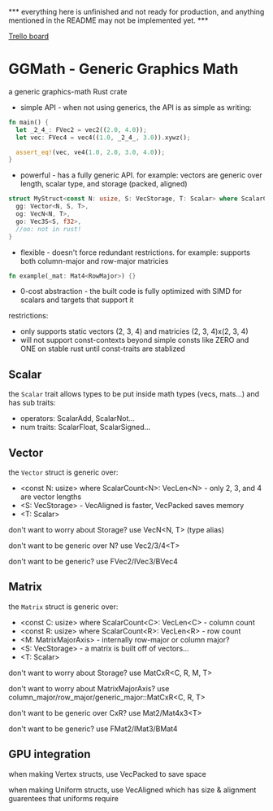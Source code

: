 *** everything here is unfinished and not ready for production, and anything mentioned in the README may not be implemented yet. ***

[Trello board](https://trello.com/b/6NH6VXTh/gomath)

# GGMath - Generic Graphics Math
a generic graphics-math Rust crate

* simple API - when not using generics, the API is as simple as writing:
``` rust
fn main() {
  let _2_4_: FVec2 = vec2((2.0, 4.0));
  let vec: FVec4 = vec4((1.0, _2_4_, 3.0)).xywz();

  assert_eq!(vec, ve4(1.0, 2.0, 3.0, 4.0));
}
```

* powerful - has a fully generic API. for example: vectors are generic over length, scalar type, and storage (packed, aligned)
``` rust
struct MyStruct<const N: usize, S: VecStorage, T: Scalar> where ScalarCount<N>: VecLen<N> {
  gg: Vector<N, S, T>,
  og: VecN<N, T>,
  go: Vec3S<S, f32>,
  //oo: not in rust!
}
```

* flexible - doesn't force redundant restrictions. for example: supports both column-major and row-major matricies
``` rust
fn example(_mat: Mat4<RowMajor>) {}
```

* 0-cost abstraction - the built code is fully optimized with SIMD for scalars and targets that support it

restrictions:
* only supports static vectors (2, 3, 4) and matricies (2, 3, 4)x(2, 3, 4)
* will not support const-contexts beyond simple consts like ZERO and ONE on stable rust until const-traits are stablized

## Scalar

the ```Scalar``` trait allows types to be put inside math types (vecs, mats...) and has sub traits:

* operators: ScalarAdd, ScalarNot...
* num traits: ScalarFloat, ScalarSigned...

## Vector

the ```Vector``` struct is generic over:
* &lt;const N: usize&gt; where ScalarCount&lt;N&gt;: VecLen&lt;N&gt; - only 2, 3, and 4 are vector lengths
* &lt;S: VecStorage&gt; - VecAligned is faster, VecPacked saves memory
* &lt;T: Scalar&gt;

don't want to worry about Storage? use VecN&lt;N, T&gt; (type alias)

don't want to be generic over N? use Vec2/3/4&lt;T&gt;

don't want to be generic? use FVec2/IVec3/BVec4

## Matrix

the ```Matrix``` struct is generic over:
* &lt;const C: usize&gt; where ScalarCount&lt;C&gt;: VecLen&lt;C&gt; - column count
* &lt;const R: usize&gt; where ScalarCount&lt;R&gt;: VecLen&lt;R&gt; - row count
* &lt;M: MatrixMajorAxis&gt; - internally row-major or column major?
* &lt;S: VecStorage&gt; - a matrix is built off of vectors...
* &lt;T: Scalar&gt;

don't want to worry about Storage? use MatCxR&lt;C, R, M, T&gt;

don't want to worry about MatrixMajorAxis? use column_major/row_major/generic_major::MatCxR&lt;C, R, T&gt;

don't want to be generic over CxR? use Mat2/Mat4x3&lt;T&gt;

don't want to be generic? use FMat2/IMat3/BMat4

## GPU integration

when making Vertex structs, use VecPacked to save space

when making Uniform structs, use VecAligned which has size & alignment guarentees that uniforms require
